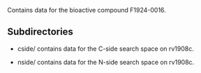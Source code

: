 Contains data for the bioactive compound F1924-0016.

## Subdirectories

- cside/ contains data for the C-side search space on rv1908c.

- nside/ contains data for the N-side search space on rv1908c.

